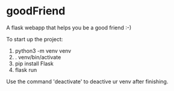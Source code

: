 # goodFriend
A flask webapp that helps you be a good friend :-)

To start up the project:
1. python3 -m venv venv
2. . venv/bin/activate
3. pip install Flask
4. flask run

Use the command 'deactivate' to deactive ur venv after finishing.

